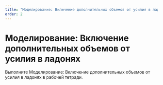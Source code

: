```yaml
---
title: "Моделирование: Включение дополнительных объемов от усилия в ладонях"
order: 2
---
```


# Моделирование: Включение дополнительных объемов от усилия в ладонях

Выполните Моделирование: Включение дополнительных объемов от усилия в ладонях в рабочей тетради.